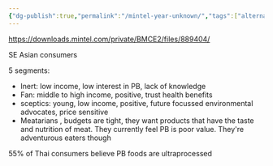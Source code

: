 ```yaml
---
{"dg-publish":true,"permalink":"/mintel-year-unknown/","tags":["alternative_proteins","asia","lower_middle_income_countries","consumer_attitudes","plant_based_alternative_proteins"],"created":"2025-10-22T22:54:38.732+01:00","updated":"2025-10-22T22:54:38.732+01:00"}
---
```

 

https://downloads.mintel.com/private/BMCE2/files/889404/

SE Asian consumers 

5 segments:
- Inert: low income, low interest in PB, lack of knowledge
- Fan: middle to high income, positive, trust health benefits
- sceptics: young, low income, positive, future focussed environmental advocates, price sensitive
- Meatarians , budgets are tight, they want products that have the taste and nutrition of meat. They currently feel PB is poor value. They're adventurous eaters though

55% of Thai consumers believe PB foods are ultraprocessed